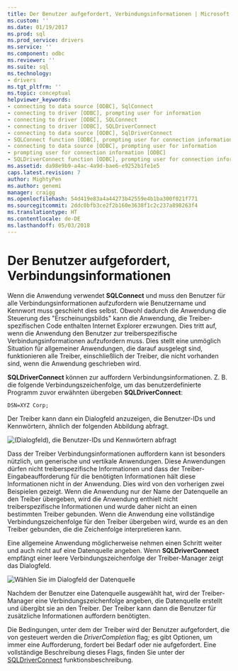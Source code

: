 ```yaml
---
title: Der Benutzer aufgefordert, Verbindungsinformationen | Microsoft Docs
ms.custom: ''
ms.date: 01/19/2017
ms.prod: sql
ms.prod_service: drivers
ms.service: ''
ms.component: odbc
ms.reviewer: ''
ms.suite: sql
ms.technology:
- drivers
ms.tgt_pltfrm: ''
ms.topic: conceptual
helpviewer_keywords:
- connecting to data source [ODBC], SqlConnect
- connecting to driver [ODBC], prompting user for information
- connecting to driver [ODBC], SQLConnect
- connecting to driver [ODBC], SQLDriverConnect
- connecting to data source [ODBC], SqlDriverConnect
- SQLConnect function [ODBC], prompting user for connection information
- connecting to data source [ODBC], prompting user for information
- prompting user for connection information [ODBC]
- SQLDriverConnect function [ODBC], prompting user for connection information
ms.assetid: da98e9b9-a4ac-4a9d-bae6-e9252b1fe1e5
caps.latest.revision: 7
author: MightyPen
ms.author: genemi
manager: craigg
ms.openlocfilehash: 54d419e83a4a44273b42559e4b1ba300f021f771
ms.sourcegitcommit: 2ddc0bfb3ce2f2b160e3638f1c2c237a898263f4
ms.translationtype: HT
ms.contentlocale: de-DE
ms.lasthandoff: 05/03/2018
---
```

# <a name="prompting-the-user-for-connection-information"></a>Der Benutzer aufgefordert, Verbindungsinformationen
Wenn die Anwendung verwendet **SQLConnect** und muss den Benutzer für alle Verbindungsinformationen aufzufordern wie Benutzername und Kennwort muss geschieht dies selbst. Obwohl dadurch die Anwendung die Steuerung des "Erscheinungsbilds" kann die Anwendung, die Treiber-spezifischen Code enthalten Internet Explorer erzwungen. Dies tritt auf, wenn die Anwendung den Benutzer zur treiberspezifische Verbindungsinformationen aufzufordern muss. Dies stellt eine unmöglich Situation für allgemeiner Anwendungen, die darauf ausgelegt sind, funktionieren alle Treiber, einschließlich der Treiber, die nicht vorhanden sind, wenn die Anwendung geschrieben wird.  
  
 **SQLDriverConnect** können zur auffordern Verbindungsinformationen. Z. B. die folgende Verbindungszeichenfolge, um das benutzerdefinierte Programm zuvor erwähnten übergeben **SQLDriverConnect**:  
  
```  
DSN=XYZ Corp;  
```  
  
 Der Treiber kann dann ein Dialogfeld anzuzeigen, die Benutzer-IDs und Kennwörtern, ähnlich der folgenden Abbildung abfragt.  
  
 ![(Dialogfeld), die Benutzer-IDs und Kennwörtern abfragt](../../../odbc/reference/develop-app/media/pr18.gif "pr18")  
  
 Dass der Treiber Verbindungsinformationen auffordern kann ist besonders nützlich, um generische und vertikale Anwendungen. Diese Anwendungen dürfen nicht treiberspezifische Informationen und dass der Treiber-Eingabeaufforderung für die benötigten Informationen hält diese Informationen nicht in der Anwendung. Dies wird von den vorherigen zwei Beispielen gezeigt. Wenn die Anwendung nur der Name der Datenquelle an den Treiber übergeben, wird die Anwendung enthielt nicht treiberspezifische Informationen und wurde daher nicht an einen bestimmten Treiber gebunden. Wenn die Anwendung eine vollständige Verbindungszeichenfolge für den Treiber übergeben wird, wurde es an den Treiber gebunden, die die Zeichenfolge interpretieren kann.  
  
 Eine allgemeine Anwendung möglicherweise nehmen einen Schritt weiter und auch nicht auf eine Datenquelle angeben. Wenn **SQLDriverConnect** empfängt einer leere Verbindungszeichenfolge der Treiber-Manager zeigt das Dialogfeld.  
  
 ![Wählen Sie im Dialogfeld der Datenquelle](../../../odbc/reference/develop-app/media/ch06a.gif "CH06A")  
  
 Nachdem der Benutzer eine Datenquelle ausgewählt hat, wird der Treiber-Manager eine Verbindungszeichenfolge angeben, die Datenquelle erstellt und übergibt sie an den Treiber. Der Treiber kann dann die Benutzer für zusätzliche Informationen auffordern benötigten.  
  
 Die Bedingungen, unter dem der Treiber wird der Benutzer aufgefordert, die von gesteuert werden die *DriverCompletion* flag; es gibt Optionen, um immer eine Aufforderung, fordert bei Bedarf oder nie aufgefordert. Eine vollständige Beschreibung dieses Flags, finden Sie unter der [SQLDriverConnect](../../../odbc/reference/syntax/sqldriverconnect-function.md) funktionsbeschreibung.
